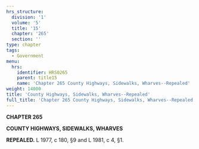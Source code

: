 ```yaml
---
hrs_structure:
  division: '1'
  volume: '5'
  title: '15'
  chapter: '265'
  section: ''
type: chapter
tags:
  - Government
menu:
  hrs:
    identifier: HRS0265
    parent: title15
    name: 'Chapter 265 County Highways, Sidewalks, Wharves--Repealed'
weight: 14000
title: 'County Highways, Sidewalks, Wharves--Repealed'
full_title: 'Chapter 265 County Highways, Sidewalks, Wharves--Repealed'
---
```

**CHAPTER 265**

**COUNTY HIGHWAYS, SIDEWALKS, WHARVES**

**REPEALED.** L 1977, c 180, §9 and L 1981, c 4, §1.